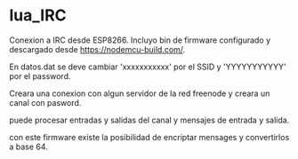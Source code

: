 # lua_IRC
Conexion a IRC desde ESP8266.
Incluyo bin de firmware configurado y descargado desde https://nodemcu-build.com/.

En datos.dat se deve cambiar 'xxxxxxxxxxx' por el SSID y 'YYYYYYYYYYY' por el password.

Creara una conexion con algun servidor de la red freenode y creara un canal con pasword.

puede procesar entradas y salidas del canal y mensajes de entrada y salida.

con este firmware existe la posibilidad de encriptar mensages y convertirlos a base 64.
